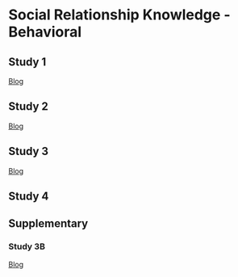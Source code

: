 # Social Relationship Knowledge - Behavioral

## Study 1
[Blog](https://hspopal.github.io/srk_behavioral/study_1/)

## Study 2
[Blog](https://hspopal.github.io/srk_behavioral/study_2/)

## Study 3
[Blog](https://hspopal.github.io/srk_behavioral/study_3/)

## Study 4

## Supplementary
### Study 3B
[Blog](https://hspopal.github.io/srk_behavioral/supplementary/study_3b/#Interactive_Relationship_Plots)
